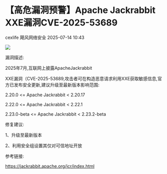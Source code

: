 #  【高危漏洞预警】Apache Jackrabbit XXE漏洞CVE-2025-53689  
cexlife  飓风网络安全   2025-07-14 10:43  
  
![](https://mmbiz.qpic.cn/mmbiz_png/ibhQpAia4xu00XoicOpx9XufjyHwZXGJJ8GiakTPKibC5UcysticXFFqKUCLribAZqs4Nyia5o04eyZv74DCtrT4ZZH8Xg/640?wx_fmt=png&from=appmsg "")  
  
  
漏洞描述:  
  
2025年7月,互联网上披露ApacheJackrabbit  
  
XXE漏洞（CVE-2025-53689,攻击者可在构造恶意请求利用XXE获取敏感信息,官方已发布安全更新,建议升级至最新版本影响范围:  
  
2.20.0 <= Apache Jackrabbit < 2.20.17  
  
2.22.0 <= Apache Jackrabbit < 2.22.1  
  
2.23.0-beta <= Apache Jackrabbit < 2.23.2-beta  
  
修复建议:  
  
1、升级至最新版本  
  
2、利用安全组设置其仅对可信地址开放  
  
参考链接:  
  
https://jackrabbit.apache.org/jcr/index.html 	  
  
  

